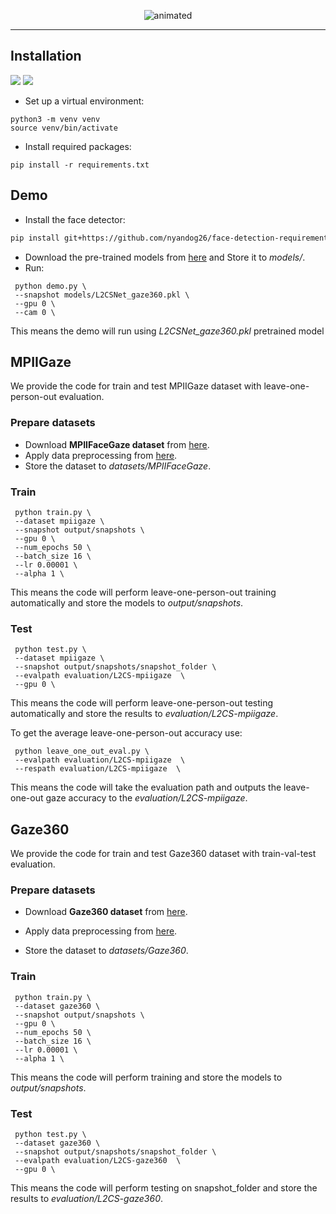 


 <p align="center">
  <img src="https://github.com/Ahmednull/Storage/blob/main/gaze.gif" alt="animated" />
</p>


___

## Installation
<img src="https://img.shields.io/badge/python%20-%2314354C.svg?&style=for-the-badge&logo=python&logoColor=white"/> <img src="https://img.shields.io/badge/PyTorch%20-%23EE4C2C.svg?&style=for-the-badge&logo=PyTorch&logoColor=white" />

* Set up a virtual environment:
```
python3 -m venv venv
source venv/bin/activate
```
* Install required packages:
```
pip install -r requirements.txt  
```

## Demo
* Install the face detector:
```sh
pip install git+https://github.com/nyandog26/face-detection-requirement-free.git@master
```
* Download the pre-trained models from [here](https://drive.google.com/drive/folders/17p6ORr-JQJcw-eYtG2WGNiuS_qVKwdWd?usp=sharing) and Store it to *models/*.
*  Run:
```
 python demo.py \
 --snapshot models/L2CSNet_gaze360.pkl \
 --gpu 0 \
 --cam 0 \
```
This means the demo will run using *L2CSNet_gaze360.pkl* pretrained model


## MPIIGaze
We provide the code for train and test MPIIGaze dataset with leave-one-person-out evaluation.

### Prepare datasets
* Download **MPIIFaceGaze dataset** from [here](https://www.mpi-inf.mpg.de/departments/computer-vision-and-machine-learning/research/gaze-based-human-computer-interaction/its-written-all-over-your-face-full-face-appearance-based-gaze-estimation).
* Apply data preprocessing from [here](http://phi-ai.buaa.edu.cn/Gazehub/3D-dataset/).
* Store the dataset to *datasets/MPIIFaceGaze*.

### Train
```
 python train.py \
 --dataset mpiigaze \
 --snapshot output/snapshots \
 --gpu 0 \
 --num_epochs 50 \
 --batch_size 16 \
 --lr 0.00001 \
 --alpha 1 \

```
This means the code will perform leave-one-person-out training automatically and store the models to *output/snapshots*.

### Test
```
 python test.py \
 --dataset mpiigaze \
 --snapshot output/snapshots/snapshot_folder \
 --evalpath evaluation/L2CS-mpiigaze  \
 --gpu 0 \
```
This means the code will perform leave-one-person-out testing automatically and store the results to *evaluation/L2CS-mpiigaze*.

To get the average leave-one-person-out accuracy use:
```
 python leave_one_out_eval.py \
 --evalpath evaluation/L2CS-mpiigaze  \
 --respath evaluation/L2CS-mpiigaze  \
```
This means the code will take the evaluation path and outputs the leave-one-out gaze accuracy to the *evaluation/L2CS-mpiigaze*.

## Gaze360
We provide the code for train and test Gaze360 dataset with train-val-test evaluation.

### Prepare datasets
* Download **Gaze360 dataset** from [here](http://gaze360.csail.mit.edu/download.php).

* Apply data preprocessing from [here](http://phi-ai.buaa.edu.cn/Gazehub/3D-dataset/).

* Store the dataset to *datasets/Gaze360*.


### Train
```
 python train.py \
 --dataset gaze360 \
 --snapshot output/snapshots \
 --gpu 0 \
 --num_epochs 50 \
 --batch_size 16 \
 --lr 0.00001 \
 --alpha 1 \

```
This means the code will perform training and store the models to *output/snapshots*.

### Test
```
 python test.py \
 --dataset gaze360 \
 --snapshot output/snapshots/snapshot_folder \
 --evalpath evaluation/L2CS-gaze360  \
 --gpu 0 \
```
This means the code will perform testing on snapshot_folder and store the results to *evaluation/L2CS-gaze360*.


